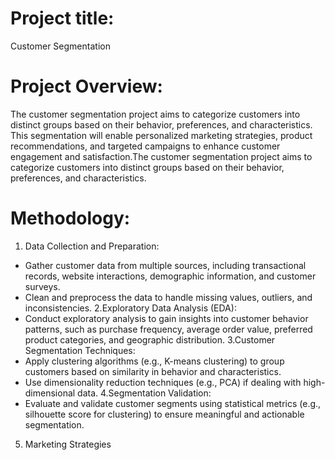 # Project title: 
Customer Segmentation

# Project Overview:
 The customer segmentation project aims to categorize customers into distinct groups based on their behavior, preferences, and characteristics. This segmentation will enable personalized marketing strategies, product recommendations, and targeted campaigns to enhance customer engagement and satisfaction.The customer segmentation project aims to categorize customers into distinct groups based on their behavior, preferences, and characteristics. 


# Methodology:

1. Data Collection and Preparation:
* Gather customer data from multiple sources, including transactional records, website interactions, demographic information, and customer surveys.
* Clean and preprocess the data to handle missing values, outliers, and inconsistencies.
2.Exploratory Data Analysis (EDA):
* Conduct exploratory analysis to gain insights into customer behavior patterns, such as purchase frequency, average order value, preferred product categories, and geographic distribution.
3.Customer Segmentation Techniques:
* Apply clustering algorithms (e.g., K-means clustering) to group customers based on similarity in behavior and characteristics.
* Use dimensionality reduction techniques (e.g., PCA) if dealing with high-dimensional data.
4.Segmentation Validation:
*  Evaluate and validate customer segments using statistical metrics (e.g., silhouette score for clustering) to ensure meaningful and actionable segmentation.
5. Marketing Strategies
